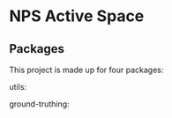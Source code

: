 # NPS Active Space

## Packages

This project is made up for four packages:

utils:
    
ground-truthing:

